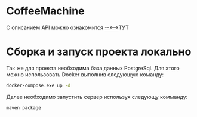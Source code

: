 # CoffeeMachine

С описанием API можно ознакомится [--<--](https://app.swaggerhub.com/apis/VolLol/coffeemachine/1.0.0)>ТУТ

# Сборка и запуск проекта локально

Так же для проекта необходима база данных PostgreSql. Для этого можно использовать Docker выполнив следующую команду:
```bash
docker-compose.exe up -d
```

Далее необходимо запустить сервер используя следующу комманду:
```bash
maven package
```
